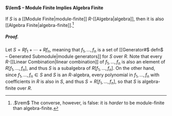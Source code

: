 #### $\lem$ – Module Finite Implies Algebra Finite
If $S$ is a [[Module Finite|module-finite]] $R$-[[Algebra|algebra]], then it is also [[Algebra Finite|algebra-finite]].[^1]

##### *Proof.*
Let $S = R f_1 + \cdots + R f_n$, meaning that $f_1, \ldots, f_n$ is a set of [[Generator#$ defn$ – Generated Submodule|module generators]] for $S$ over $R$. Note that every $R$-[[Linear Combination|linear combination]] of $f_1, \ldots, f_n$ is also an element of $R[f_1, \ldots, f_n]$, and thus $S$ is a subalgebra of $R[f_1, \ldots, f_n]$. On the other hand, since $f_1, \ldots, f_n \in S$ and $S$ is an $R$-algebra, every polynomial in $f_1, \ldots, f_n$ with coefficients in $R$ is also in $S$, and thus $S = R[f_1, \ldots, f_n]$, so that $S$ is algebra-finite over $R$.

[^1]: .$\rem$ The converse, however, is false: it is *harder* to be module-finite than algebra-finite.
